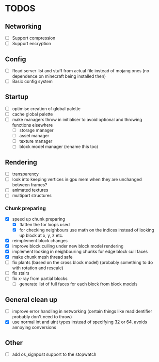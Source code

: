 # TODOS

## Networking

- [ ] Support compression
- [ ] Support encryption

## Config

- [ ] Read server list and stuff from actual file instead of mojang ones (no dependence on minecraft being installed then)
- [ ] Basic config system

## Startup

- [ ] optimise creation of global palette
- [ ] cache global palette
- [ ] make managers throw in initialiser to avoid optional and throwing functions elsewhere
  - [ ] storage manager
  - [ ] asset manager
  - [ ] texture manager
  - [ ] block model manager (rename this too)

## Rendering

- [ ] transparency
- [ ] look into keeping vertices in gpu mem when they are unchanged between frames?
- [ ] animated textures
- [ ] multipart structures

### Chunk preparing

- [x] speed up chunk preparing
  - [x] flatten the for loops used
  - [x] for checking neighbours use math on the indices instead of looking up block at x, y, z etc.
- [x] reimplement block changes
- [x] improve block culling under new block model rendering
- [x] implement looking in neighbouring chunks for edge block cull faces
- [x] make chunk mesh thread safe
- [ ] fix plants (based on the cross block model) (probably something to do with rotation and rescale)
- [ ] fix stairs
- [ ] fix x-ray from partial blocks
  - [ ] generate list of full faces for each block from block models

## General clean up

- [ ] improve error handling in networking (certain things like readIdentifier probably don't need to throw)
- [x] use normal int and uint types instead of specifying 32 or 64. avoids annoying conversions

## Other

- [ ] add os_signpost support to the stopwatch
